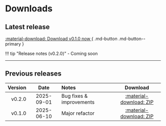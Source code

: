 # Downloads

## Latest release

[ :material-download: Download v0.1.0 now ](files/mods-locker-0.1.0.zip){ .md-button .md-button--primary }
<!-- [See checksums](#verification--integrity){ .md-button } -->

!!! tip "Release notes (v0.2.0)"
    - Coming soon

---

## Previous releases

| Version | Date | Notes | Download |
|---:|:---:|:---|:---:|
| v0.2.0 | 2025-09-01 | Bug fixes & improvements | [:material-download: ZIP](files/mods-locker-0.2.0.zip) |
| v0.1.0 | 2025-06-10 | Major refactor | [:material-download: ZIP](files/mods-locker-0.1.0.zip) |
